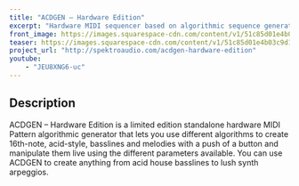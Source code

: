 ```yaml
---
title: "ACDGEN – Hardware Edition"
excerpt: "Hardware MIDI sequencer based on algorithmic sequence generation."
front_image: https://images.squarespace-cdn.com/content/v1/51c85d01e4b03c9d19356577/1551298789139-OS0KL0JKRLUEOIA4K5Y3/ACDGEN+Promo.jpg
teaser: https://images.squarespace-cdn.com/content/v1/51c85d01e4b03c9d19356577/1551298789139-OS0KL0JKRLUEOIA4K5Y3/ACDGEN+Promo.jpg?format=750w
project_url: "http://spektroaudio.com/acdgen-hardware-edition"
youtube:
    - "JEU8XNG6-uc"
---
```


## Description

ACDGEN – Hardware Edition is a limited edition standalone hardware MIDI Pattern algorithmic generator that lets you use different algorithms to create 16th-note, acid-style, basslines and melodies with a push of a button and manipulate them live using the different parameters available. You can use ACDGEN to create anything from acid house basslines to lush synth arpeggios.

